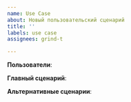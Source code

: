 ```yaml
---
name: Use Case
about: Новый пользовательский сценарий
title: ''
labels: use case
assignees: grind-t

---
```


**Пользователи**: 

**Главный сценарий**:

**Альтернативные сценарии**:
